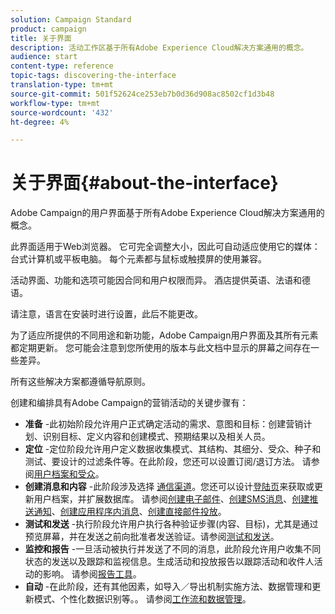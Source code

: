 ```yaml
---
solution: Campaign Standard
product: campaign
title: 关于界面
description: 活动工作区基于所有Adobe Experience Cloud解决方案通用的概念。
audience: start
content-type: reference
topic-tags: discovering-the-interface
translation-type: tm+mt
source-git-commit: 501f52624ce253eb7b0d36d908ac8502cf1d3b48
workflow-type: tm+mt
source-wordcount: '432'
ht-degree: 4%

---
```



# 关于界面{#about-the-interface}

Adobe Campaign的用户界面基于所有Adobe Experience Cloud解决方案通用的概念。

此界面适用于Web浏览器。 它可完全调整大小，因此可自动适应使用它的媒体：台式计算机或平板电脑。 每个元素都与鼠标或触摸屏的使用兼容。

活动界面、功能和选项可能因合同和用户权限而异。 酒店提供英语、法语和德语。

请注意，语言在安装时进行设置，此后不能更改。

为了适应所提供的不同用途和新功能，Adobe Campaign用户界面及其所有元素都定期更新。 您可能会注意到您所使用的版本与此文档中显示的屏幕之间存在一些差异。

所有这些解决方案都遵循导航原则。

创建和编排具有Adobe Campaign的营销活动的关键步骤有：

* **准备** -此初始阶段允许用户正式确定活动的需求、意图和目标：创建营销计划、识别目标、定义内容和创建模式、预期结果以及相关人员。
* **定位** -定位阶段允许用户定义数据收集模式、其结构、其细分、受众、种子和测试、要设计的过滤条件等。在此阶段，您还可以设置订阅/退订方法。 请参阅[用户档案和受众](../../audiences/using/about-profiles.md)。
* **创建消息和内容** -此阶段涉及选择 [通信渠道](../../channels/using/get-started-communication-channels.md)。您还可以设计[登陆页](../../channels/using/getting-started-with-landing-pages.md)来获取或更新用户档案，并扩展数据库。 请参阅[创建电子邮件](../../channels/using/creating-an-email.md)、[创建SMS消息](../../channels/using/creating-an-sms-message.md)、[创建推送通知](../../channels/using/preparing-and-sending-a-push-notification.md)、[创建应用程序内消息](../../channels/using/about-in-app-messaging.md)、[创建直接邮件投放](../../channels/using/creating-the-direct-mail.md)。
* **测试和发送** -执行阶段允许用户执行各种验证步骤(内容、目标)，尤其是通过预览屏幕，并在发送之前向批准者发送验证。请参阅[测试和发送](../../sending/using/get-started-sending-messages.md)。
* **监控和报告** -一旦活动被执行并发送了不同的消息，此阶段允许用户收集不同状态的发送以及跟踪和监视信息。生成活动和投放报告以跟踪活动和收件人活动的影响。 请参阅[报告工具](../../reporting/using/about-dynamic-reports.md)。
* **自动** -在此阶段，还有其他因素，如导入／导出机制实施方法、数据管理和更新模式、个性化数据识别等。。 请参阅[工作流和数据管理](../../automating/using/get-started-workflows.md)。